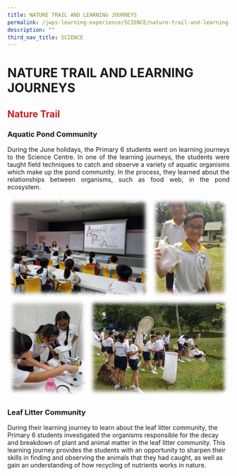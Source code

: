 ```yaml
---
title: NATURE TRAIL AND LEARNING JOURNEYS
permalink: /jwps-learning-experience/SCIENCE/nature-trail-and-learning-journeys
description: ""
third_nav_title: SCIENCE
---
```

# NATURE TRAIL AND LEARNING JOURNEYS

## <span style = "color: #c81b1b"> <b>Nature Trail</b> </span>

### Aquatic Pond Community

<p style="text-align: justify;"> During the June holidays, the Primary 6 students went on learning journeys to the Science Centre. In one of the learning journeys, the students were taught field techniques to catch and observe a variety of aquatic organisms which make up the pond community. In the process, they learned about the relationships between organisms, such as food web, in the pond ecosystem. </p>

![](/images/JWPS%20LEARNING%20EXPERIENCE/SCIENCE/PROGRAMMES%20AND%20ACTIVITIES/NATURE%20TRAIL%20LEARNING%20JOURNEYS/Aquatic%20Pond.png)

### Leaf Litter Community

During their learning journey to learn about the leaf litter community, the Primary 6 students investigated the organisms responsible for the decay and breakdown of plant and animal matter in the leaf litter community. This learning journey provides the students with an opportunity to sharpen their skills in finding and observing the animals that they had caught, as well as gain an understanding of how recycling of nutrients works in nature.